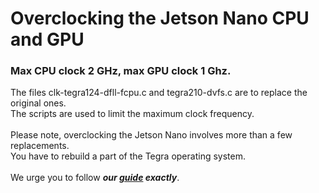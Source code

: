 # Overclocking the Jetson Nano CPU and GPU
### Max CPU clock 2 GHz, max GPU clock 1 Ghz.
The files clk-tegra124-dfll-fcpu.c and tegra210-dvfs.c are to replace the original ones.<br/>
The scripts are used to limit the maximum clock frequency.<br/><br/>
Please note, overclocking the Jetson Nano involves more than a few 
replacements.<br/>
You have to rebuild a part of the Tegra operating system.<br/><br/>
We urge you to follow ***our [guide](https://qengineering.eu/overclocking-the-jetson-nano.html) exactly***.

